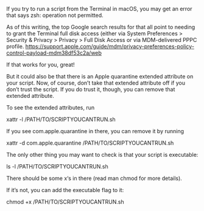 If you try to run a script from the Terminal in macOS, you may get an error that says zsh: operation not permitted.

As of this writing, the top Google search results for that all point to needing to grant the Terminal full disk access (either via System Preferences > Security & Privacy > Privacy > Full Disk Access or via MDM-delivered PPPC profile. https://support.apple.com/guide/mdm/privacy-preferences-policy-control-payload-mdm38df53c2a/web

If that works for you, great!

But it could also be that there is an Apple quarantine extended attribute on your script. Now, of course, don’t take that extended attribute off if you don’t trust the script. If you do trust it, though, you can remove that extended attribute.

To see the extended attributes, run

xattr -l /PATH/TO/SCRIPTYOUCANTRUN.sh

If you see com.apple.quarantine in there, you can remove it by running

xattr -d com.apple.quarantine /PATH/TO/SCRIPTYOUCANTRUN.sh

The only other thing you may want to check is that your script is executable:

ls -l /PATH/TO/SCRIPTYOUCANTRUN.sh

There should be some x‘s in there (read man chmod for more details).

If it’s not, you can add the executable flag to it:

chmod +x /PATH/TO/SCRIPTYOUCANTRUN.sh


